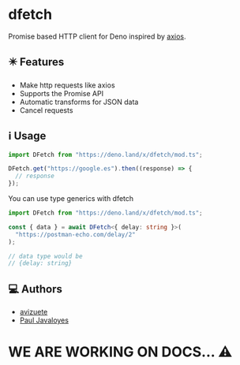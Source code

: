 # dfetch

Promise based HTTP client for Deno inspired by [axios](https://www.npmjs.com/package/axios).

## ✴️ Features

- Make http requests like axios
- Supports the Promise API
- Automatic transforms for JSON data
- Cancel requests

## ℹ️ Usage

```javascript
import DFetch from "https://deno.land/x/dfetch/mod.ts";

DFetch.get("https://google.es").then((response) => {
  // response
});
```

You can use type generics with dfetch

```typescript
import DFetch from "https://deno.land/x/dfetch/mod.ts";

const { data } = await DFetch<{ delay: string }>(
  "https://postman-echo.com/delay/2"
);

// data type would be
// {delay: string}
```

## 💻 Authors
- [avizuete](https://github.com/antoniovizuete)
- [Paul Javaloyes](https://github.com/PaulJDev)

# WE ARE WORKING ON DOCS... ⚠️